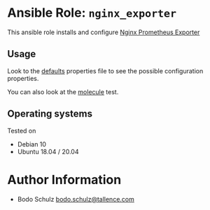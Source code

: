 
# Ansible Role:  `nginx_exporter`

This ansible role installs and configure [Nginx Prometheus Exporter](https://github.com/nginxinc/nginx-prometheus-exporter)

## Usage

Look to the [defaults](defaults/main.yml) properties file to see the possible configuration properties.

You can also look at the [molecule](molecule/default/group_vars/all) test.


## Operating systems

Tested on

* Debian 10
* Ubuntu 18.04 / 20.04


# Author Information

- Bodo Schulz bodo.schulz@tallence.com
